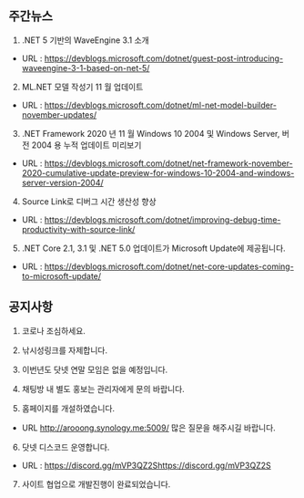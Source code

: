 ## 주간뉴스
1) .NET 5 기반의 WaveEngine 3.1 소개
 - URL : https://devblogs.microsoft.com/dotnet/guest-post-introducing-waveengine-3-1-based-on-net-5/
 
2) ML.NET 모델 작성기 11 월 업데이트
 - URL : https://devblogs.microsoft.com/dotnet/ml-net-model-builder-november-updates/
 
3) .NET Framework 2020 년 11 월 Windows 10 2004 및 Windows Server, 버전 2004 용 누적 업데이트 미리보기
 - URL : https://devblogs.microsoft.com/dotnet/net-framework-november-2020-cumulative-update-preview-for-windows-10-2004-and-windows-server-version-2004/

4) Source Link로 디버그 시간 생산성 향상
- URL : https://devblogs.microsoft.com/dotnet/improving-debug-time-productivity-with-source-link/

5) .NET Core 2.1, 3.1 및 .NET 5.0 업데이트가 Microsoft Update에 제공됩니다.
- URL : https://devblogs.microsoft.com/dotnet/net-core-updates-coming-to-microsoft-update/


## 공지사항

1) 코로나 조심하세요.

2) 낚시성링크를 자제합니다.

3) 이번년도 닷넷 연말 모임은 없을 예정입니다. 

4) 채팅방 내 별도 홍보는 관리자에게 문의 바랍니다.

5) 홈페이지를 개설하였습니다.
- URL http://arooong.synology.me:5009/
많은 질문을 해주시길 바랍니다.

6) 닷넷 디스코드 운영합니다.
- URL : https://discord.gg/mVP3QZ2Shttps://discord.gg/mVP3QZ2S

7) 사이트 협업으로 개발진행이 완료되었습니다.

